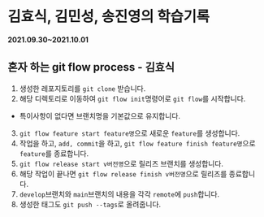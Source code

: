 # 김효식, 김민성, 송진영의 학습기록
**2021.09.30~2021.10.01**

## 혼자 하는 git flow process - 김효식
1. 생성한 레포지토리를 `git clone` 받습니다.
2. 해당 디렉토리로 이동하여 `git flow init`명령어로 `git flow`를 시작합니다.
- 특이사항이 없다면 브랜치명을 기본값으로 유지합니다.
3. `git flow feature start feature명`으로 새로운 `feature`를 생성합니다.
4. 작업을 하고, `add, commit`을 하고, `git flow feature finish feature명`으로 `feature`를 종료합니다.
5. `git flow release start v버전명`으로 릴리즈 브랜치를 생성합니다.
6. 해당 작업이 끝나면 `git flow release finish v버전명`으로 릴리즈를 종료합니다.
7. `develop`브랜치와 `main`브랜치의 내용을 각각 `remote`에 `push`합니다.
8. 생성한 태그도 `git push --tags`로 올려줍니다.

